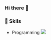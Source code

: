 ### Hi there 👋


### 👯 Skils
- Programming <img src="https://img.shields.io/badge/Python-3776AB?style=for-the-badge&logo=Python&logoColor=white">

<!--
**ohtae9/ohtae9** is a ✨ _special_ ✨ repository because its `README.md` (this file) appears on your GitHub profile.

Here are some ideas to get you started:

- 🔭 I’m currently working on ...
- 🌱 I’m currently learning ...
- 👯 I’m looking to collaborate on ...
- 🤔 I’m looking for help with ...
- 💬 Ask me about ...
- 📫 How to reach me: ...
- 😄 Pronouns: ...
- ⚡ Fun fact: ...
-->
